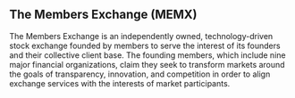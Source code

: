## The Members Exchange (MEMX)

The Members Exchange is an independently owned, technology-driven stock exchange founded by members to serve the interest of its founders and their collective client base. The founding members, which include nine major financial organizations, claim they seek to transform markets around the goals of transparency, innovation, and competition in order to align exchange services with the interests of market participants.